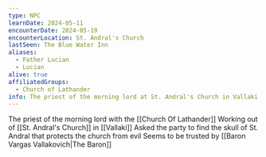 ```yaml
---
type: NPC
learnDate: 2024-05-11
encounterDate: 2024-05-19
encounterLocation: St. Andral's Church
lastSeen: The Blue Water Inn
aliases:
  - Father Lucian
  - Lucian
alive: true
affiliatedGroups: 
  - Church of Lathander
info: The priest of the morning lord at St. Andral's Church in Vallaki
---
```

The priest of the morning lord with the [[Church Of Lathander]] 
Working out of [[St. Andral's Church]] in [[Vallaki]] 
Asked the party to find the skull of St. Andral that protects the church from evil
Seems to be trusted by [[Baron Vargas Vallakovich|The Baron]] 